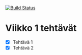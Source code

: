 [![Build Status](https://travis-ci.org/aapzu2/ohtu-viikko1.svg?branch=master)](https://travis-ci.org/aapzu2/ohtu-viikko1)

# Viikko 1 tehtävät

- [x] Tehtävä 1
- [x] Tehtävä 2
